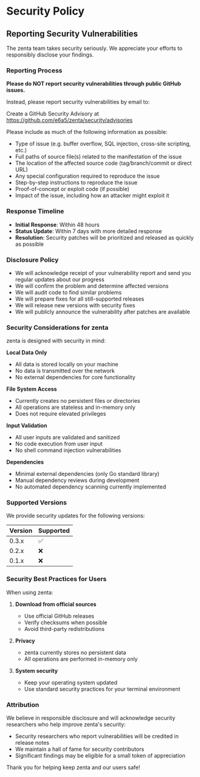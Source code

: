 # Security Policy

## Reporting Security Vulnerabilities

The zenta team takes security seriously. We appreciate your efforts to responsibly disclose your findings.

### Reporting Process

**Please do NOT report security vulnerabilities through public GitHub issues.**

Instead, please report security vulnerabilities by email to:

Create a GitHub Security Advisory at https://github.com/e6a5/zenta/security/advisories

Please include as much of the following information as possible:

- Type of issue (e.g. buffer overflow, SQL injection, cross-site scripting, etc.)
- Full paths of source file(s) related to the manifestation of the issue
- The location of the affected source code (tag/branch/commit or direct URL)
- Any special configuration required to reproduce the issue
- Step-by-step instructions to reproduce the issue
- Proof-of-concept or exploit code (if possible)
- Impact of the issue, including how an attacker might exploit it

### Response Timeline

- **Initial Response**: Within 48 hours
- **Status Update**: Within 7 days with more detailed response
- **Resolution**: Security patches will be prioritized and released as quickly as possible

### Disclosure Policy

- We will acknowledge receipt of your vulnerability report and send you regular updates about our progress
- We will confirm the problem and determine affected versions
- We will audit code to find similar problems
- We will prepare fixes for all still-supported releases
- We will release new versions with security fixes
- We will publicly announce the vulnerability after patches are available

### Security Considerations for zenta

zenta is designed with security in mind:

**Local Data Only**
- All data is stored locally on your machine
- No data is transmitted over the network
- No external dependencies for core functionality

**File System Access**
- Currently creates no persistent files or directories
- All operations are stateless and in-memory only
- Does not require elevated privileges

**Input Validation**
- All user inputs are validated and sanitized
- No code execution from user input
- No shell command injection vulnerabilities

**Dependencies**
- Minimal external dependencies (only Go standard library)
- Manual dependency reviews during development
- No automated dependency scanning currently implemented

### Supported Versions

We provide security updates for the following versions:

| Version | Supported          |
| ------- | ------------------ |
| 0.3.x   | :white_check_mark: |
| 0.2.x   | :x:                |
| 0.1.x   | :x:                |

### Security Best Practices for Users

When using zenta:

1. **Download from official sources**
   - Use official GitHub releases
   - Verify checksums when possible
   - Avoid third-party redistributions

2. **Privacy**
   - zenta currently stores no persistent data
   - All operations are performed in-memory only

3. **System security**
   - Keep your operating system updated
   - Use standard security practices for your terminal environment

### Attribution

We believe in responsible disclosure and will acknowledge security researchers who help improve zenta's security:

- Security researchers who report vulnerabilities will be credited in release notes
- We maintain a hall of fame for security contributors
- Significant findings may be eligible for a small token of appreciation

Thank you for helping keep zenta and our users safe! 